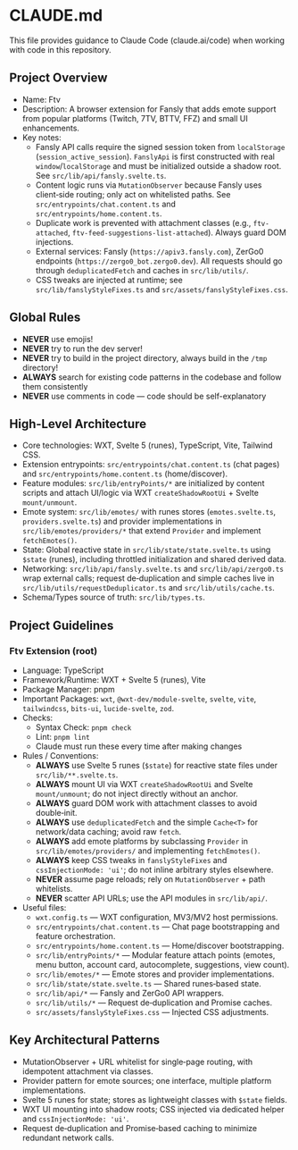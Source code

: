 # CLAUDE.md

This file provides guidance to Claude Code (claude.ai/code) when working with code in this repository.

## Project Overview
- Name: Ftv
- Description: A browser extension for Fansly that adds emote support from popular platforms (Twitch, 7TV, BTTV, FFZ) and small UI enhancements.
- Key notes:
  - Fansly API calls require the signed session token from `localStorage` (`session_active_session`). `FanslyApi` is first constructed with real `window`/`localStorage` and must be initialized outside a shadow root. See `src/lib/api/fansly.svelte.ts`.
  - Content logic runs via `MutationObserver` because Fansly uses client‑side routing; only act on whitelisted paths. See `src/entrypoints/chat.content.ts` and `src/entrypoints/home.content.ts`.
  - Duplicate work is prevented with attachment classes (e.g., `ftv-attached`, `ftv-feed-suggestions-list-attached`). Always guard DOM injections.
  - External services: Fansly (`https://apiv3.fansly.com`), ZerGo0 endpoints (`https://zergo0_bot.zergo0.dev`). All requests should go through `deduplicatedFetch` and caches in `src/lib/utils/`.
  - CSS tweaks are injected at runtime; see `src/lib/fanslyStyleFixes.ts` and `src/assets/fanslyStyleFixes.css`.

## Global Rules

- **NEVER** use emojis!
- **NEVER** try to run the dev server!
- **NEVER** try to build in the project directory, always build in the `/tmp` directory!
- **ALWAYS** search for existing code patterns in the codebase and follow them consistently
- **NEVER** use comments in code — code should be self-explanatory

## High-Level Architecture
- Core technologies: WXT, Svelte 5 (runes), TypeScript, Vite, Tailwind CSS.
- Extension entrypoints: `src/entrypoints/chat.content.ts` (chat pages) and `src/entrypoints/home.content.ts` (home/discover).
- Feature modules: `src/lib/entryPoints/*` are initialized by content scripts and attach UI/logic via WXT `createShadowRootUi` + Svelte `mount/unmount`.
- Emote system: `src/lib/emotes/` with runes stores (`emotes.svelte.ts`, `providers.svelte.ts`) and provider implementations in `src/lib/emotes/providers/*` that extend `Provider` and implement `fetchEmotes()`.
- State: Global reactive state in `src/lib/state/state.svelte.ts` using `$state` (runes), including throttled initialization and shared derived data.
- Networking: `src/lib/api/fansly.svelte.ts` and `src/lib/api/zergo0.ts` wrap external calls; request de‑duplication and simple caches live in `src/lib/utils/requestDeduplicator.ts` and `src/lib/utils/cache.ts`.
- Schema/Types source of truth: `src/lib/types.ts`.

## Project Guidelines

### Ftv Extension (root)
- Language: TypeScript
- Framework/Runtime: WXT + Svelte 5 (runes), Vite
- Package Manager: pnpm
- Important Packages: `wxt`, `@wxt-dev/module-svelte`, `svelte`, `vite`, `tailwindcss`, `bits-ui`, `lucide-svelte`, `zod`.
- Checks:
  - Syntax Check: `pnpm check`
  - Lint: `pnpm lint`
  - Claude must run these every time after making changes
- Rules / Conventions:
  - **ALWAYS** use Svelte 5 runes (`$state`) for reactive state files under `src/lib/**.svelte.ts`.
  - **ALWAYS** mount UI via WXT `createShadowRootUi` and Svelte `mount/unmount`; do not inject directly without an anchor.
  - **ALWAYS** guard DOM work with attachment classes to avoid double‑init.
  - **ALWAYS** use `deduplicatedFetch` and the simple `Cache<T>` for network/data caching; avoid raw `fetch`.
  - **ALWAYS** add emote platforms by subclassing `Provider` in `src/lib/emotes/providers/` and implementing `fetchEmotes()`.
  - **ALWAYS** keep CSS tweaks in `fanslyStyleFixes` and `cssInjectionMode: 'ui'`; do not inline arbitrary styles elsewhere.
  - **NEVER** assume page reloads; rely on `MutationObserver` + path whitelists.
  - **NEVER** scatter API URLs; use the API modules in `src/lib/api/`.
- Useful files:
  - `wxt.config.ts` — WXT configuration, MV3/MV2 host permissions.
  - `src/entrypoints/chat.content.ts` — Chat page bootstrapping and feature orchestration.
  - `src/entrypoints/home.content.ts` — Home/discover bootstrapping.
  - `src/lib/entryPoints/*` — Modular feature attach points (emotes, menu button, account card, autocomplete, suggestions, view count).
  - `src/lib/emotes/*` — Emote stores and provider implementations.
  - `src/lib/state/state.svelte.ts` — Shared runes‑based state.
  - `src/lib/api/*` — Fansly and ZerGo0 API wrappers.
  - `src/lib/utils/*` — Request de‑duplication and Promise caches.
  - `src/assets/fanslyStyleFixes.css` — Injected CSS adjustments.

## Key Architectural Patterns
- MutationObserver + URL whitelist for single‑page routing, with idempotent attachment via classes.
- Provider pattern for emote sources; one interface, multiple platform implementations.
- Svelte 5 runes for state; stores as lightweight classes with `$state` fields.
- WXT UI mounting into shadow roots; CSS injected via dedicated helper and `cssInjectionMode: 'ui'`.
- Request de‑duplication and Promise‑based caching to minimize redundant network calls.
